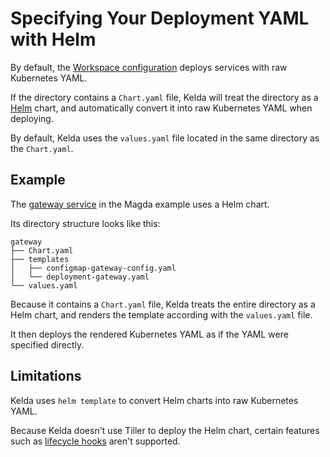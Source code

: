 # Specifying Your Deployment YAML with Helm

By default, the [Workspace configuration](../../../reference/configuration/#workspace-configuration)
deploys services with raw Kubernetes YAML.

If the directory contains a `Chart.yaml` file, Kelda will treat the directory
as a [Helm](https://helm.sh/) chart, and automatically convert it into raw Kubernetes YAML when
deploying.

By default, Kelda uses the `values.yaml` file located in the same directory as
the `Chart.yaml`.

## Example

The [gateway
service](https://github.com/kelda-inc/examples/tree/master/magda/magda-kelda-config/gateway)
in the Magda example uses a Helm chart.

Its directory structure looks like this:

    gateway
    ├── Chart.yaml
    ├── templates
    │   ├── configmap-gateway-config.yaml
    │   └── deployment-gateway.yaml
    └── values.yaml

Because it contains a `Chart.yaml` file, Kelda treats the entire directory as a
Helm chart, and renders the template according with the `values.yaml` file.

It then deploys the rendered Kubernetes YAML as if the YAML were specified directly.

## Limitations

Kelda uses `helm template` to convert Helm charts into raw Kubernetes YAML.

Because Kelda doesn't use Tiller to deploy the Helm chart, certain features
such as [lifecycle
hooks](https://helm.sh/docs/charts_hooks/#hooks-and-the-release-lifecycle)
aren't supported.
